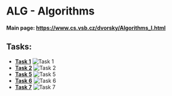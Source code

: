 # ALG - Algorithms

**Main page: https://www.cs.vsb.cz/dvorsky/Algorithms_I.html**

## Tasks:
* **[Task 1](https://github.com/patrick11514/VSB/tree/main/ALG/C1)**
![Task 1](https://upload.patrick115.eu/screenshot/kelvin_ALG_c1.png)
* **[Task 2](https://github.com/patrick11514/VSB/tree/main/ALG/C2)**
![Task 2](https://upload.patrick115.eu/screenshot/kelvin_ALG_c2.png)
* **[Task 5](https://github.com/patrick11514/VSB/tree/main/ALG/C5)**
![Task 5](https://upload.patrick115.eu/.storage/kelvin_ALG_c5.png)
* **[Task 6](https://github.com/patrick11514/VSB/tree/main/ALG/C6)**
![Task 6](https://upload.patrick115.eu/.storage/kelvin_ALG_c6.png)
* **[Task 7](https://gitub.com/patrick11514/VSB/tree/main/ALG/C7)**
![Task 7](https://upload.patrick115.eu/.storage/kelvin_ALG_c7.png)